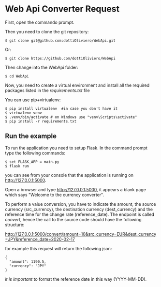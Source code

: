 # Web Api Converter Request

First, open the commando prompt.

Then you need to clone the git repository:
```
$ git clone git@github.com:dottiOliviero/WebApi.git
```
Or:
```
$ git clone https://github.com/dottiOliviero/WebApi
```

Then change into the WebApi folder:

```
$ cd WebApi
```

Now, you need to create a virtual environment
and install all the required packages listed in the *requirements.txt* file

You can use pip+virtualenv:
```
$ pip install virtualenv  #in case you don't have it 
$ virtualenv venv
$ .venv/bin/activate # on Windows use "venv\Scripts\activate"
$ pip install -r requirements.txt
```

## Run the example

To run the application you need to setup Flask. In the command prompt type the following commands:
```
$ set FLASK_APP = main.py  
$ flask run
```

you can see from your console that the application is running on http://127.0.0.1:5000.

Open a browser and type http://127.0.0.1:5000, it appears a blank page which says "Welcome to the currency converter".

To perform a value conversion, you have to indicate the amount, the source currency (src_currency), the destination currency (dest_currency) and the reference time for the change rate (reference_date).
The endpoint is called _convert_, hence the call to the source code should have the following structure:

http://127.0.0.1:5000/convert/amount=10&src_currency=EUR&dest_currency=JPY&reference_date=2020-02-17

for example this request will return the following json:

```
{
  "amount": 1190.5, 
  "currency": "JPY"
}
```

_it is important_ to format the reference date in this way (YYYY-MM-DD).
